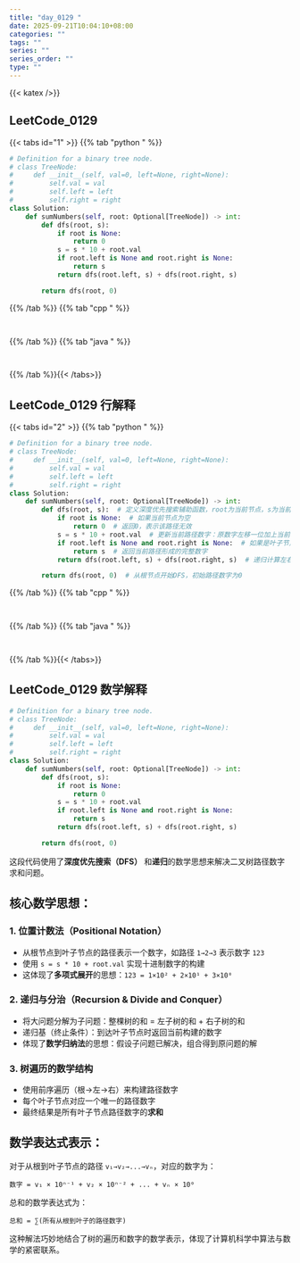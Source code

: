 ```yaml
---
title: "day_0129 "
date: 2025-09-21T10:04:10+08:00
categories: ""
tags: ""
series: ""
series_order: ""
type: ""
---
```


{{< katex />}}


## LeetCode_0129 

{{< tabs id="1" >}}
{{% tab "python " %}}

```python 
# Definition for a binary tree node.
# class TreeNode:
#     def __init__(self, val=0, left=None, right=None):
#         self.val = val
#         self.left = left
#         self.right = right
class Solution:
    def sumNumbers(self, root: Optional[TreeNode]) -> int:
        def dfs(root, s):
            if root is None:
                return 0
            s = s * 10 + root.val
            if root.left is None and root.right is None:
                return s
            return dfs(root.left, s) + dfs(root.right, s)

        return dfs(root, 0) 
```

{{% /tab %}}
{{% tab "cpp " %}}

```cpp 
 
```

{{% /tab %}}
{{% tab "java " %}}

```java 
 
```

{{% /tab %}}{{< /tabs>}}

## LeetCode_0129  行解释

{{< tabs id="2" >}}
{{% tab "python " %}}

```python
# Definition for a binary tree node.
# class TreeNode:
#     def __init__(self, val=0, left=None, right=None):
#         self.val = val
#         self.left = left
#         self.right = right
class Solution:
    def sumNumbers(self, root: Optional[TreeNode]) -> int:
        def dfs(root, s):  # 定义深度优先搜索辅助函数，root为当前节点，s为当前路径数字
            if root is None:  # 如果当前节点为空
                return 0  # 返回0，表示该路径无效
            s = s * 10 + root.val  # 更新当前路径数字：原数字左移一位加上当前节点值
            if root.left is None and root.right is None:  # 如果是叶子节点（没有左右子节点）
                return s  # 返回当前路径形成的完整数字
            return dfs(root.left, s) + dfs(root.right, s)  # 递归计算左右子树的路径和并相加

        return dfs(root, 0)  # 从根节点开始DFS，初始路径数字为0
```



{{% /tab %}}
{{% tab "cpp " %}}

```cpp 
 
```

{{% /tab %}}
{{% tab "java " %}}

```java 
 
```

{{% /tab %}}{{< /tabs>}}

## LeetCode_0129  数学解释

```python 
# Definition for a binary tree node.
# class TreeNode:
#     def __init__(self, val=0, left=None, right=None):
#         self.val = val
#         self.left = left
#         self.right = right
class Solution:
    def sumNumbers(self, root: Optional[TreeNode]) -> int:
        def dfs(root, s):
            if root is None:
                return 0
            s = s * 10 + root.val
            if root.left is None and root.right is None:
                return s
            return dfs(root.left, s) + dfs(root.right, s)

        return dfs(root, 0) 
```


这段代码使用了**深度优先搜索（DFS）** 和**递归**的数学思想来解决二叉树路径数字求和问题。

## 核心数学思想：

### 1. **位置计数法（Positional Notation）**
- 从根节点到叶子节点的路径表示一个数字，如路径 `1→2→3` 表示数字 `123`
- 使用 `s = s * 10 + root.val` 实现十进制数字的构建
- 这体现了**多项式展开**的思想：`123 = 1×10² + 2×10¹ + 3×10⁰`

### 2. **递归与分治（Recursion & Divide and Conquer）**
- 将大问题分解为子问题：整棵树的和 = 左子树的和 + 右子树的和
- 递归基（终止条件）：到达叶子节点时返回当前构建的数字
- 体现了**数学归纳法**的思想：假设子问题已解决，组合得到原问题的解

### 3. **树遍历的数学结构**
- 使用前序遍历（根→左→右）来构建路径数字
- 每个叶子节点对应一个唯一的路径数字
- 最终结果是所有叶子节点路径数字的**求和**

## 数学表达式表示：
对于从根到叶子节点的路径 `v₁→v₂→...→vₙ`，对应的数字为：
```
数字 = v₁ × 10ⁿ⁻¹ + v₂ × 10ⁿ⁻² + ... + vₙ × 10⁰
```
总和的数学表达式为：
```
总和 = ∑(所有从根到叶子的路径数字)
```

这种解法巧妙地结合了树的遍历和数字的数学表示，体现了计算机科学中算法与数学的紧密联系。

